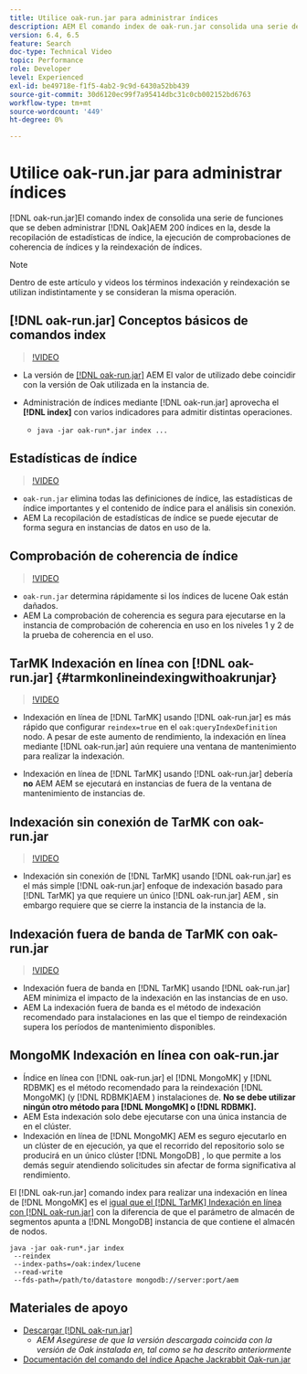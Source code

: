 ```yaml
---
title: Utilice oak-run.jar para administrar índices
description: AEM El comando index de oak-run.jar consolida una serie de funciones para administrar los índices Oak en los entornos de trabajo, desde recopilar estadísticas de índices, ejecutar comprobaciones de coherencia de índices y reindexar los propios índices.
version: 6.4, 6.5
feature: Search
doc-type: Technical Video
topic: Performance
role: Developer
level: Experienced
exl-id: be49718e-f1f5-4ab2-9c9d-6430a52bb439
source-git-commit: 30d6120ec99f7a95414dbc31c0cb002152bd6763
workflow-type: tm+mt
source-wordcount: '449'
ht-degree: 0%

---
```


# Utilice oak-run.jar para administrar índices

[!DNL oak-run.jar]El comando index de consolida una serie de funciones que se deben administrar [!DNL Oak]AEM 200 índices en la, desde la recopilación de estadísticas de índice, la ejecución de comprobaciones de coherencia de índices y la reindexación de índices.

>[!NOTE]
>
>Dentro de este artículo y videos los términos indexación y reindexación se utilizan indistintamente y se consideran la misma operación.

## [!DNL oak-run.jar] Conceptos básicos de comandos index

>[!VIDEO](https://video.tv.adobe.com/v/21475?quality=12&learn=on)

* La versión de [[!DNL oak-run.jar]](https://repository.apache.org/service/local/artifact/maven/redirect?r=releases&amp;g=org.apache.jackrabbit&amp;a=oak-run&amp;v=1.8.0) AEM El valor de utilizado debe coincidir con la versión de Oak utilizada en la instancia de.
* Administración de índices mediante [!DNL oak-run.jar] aprovecha el **[!DNL index]** con varios indicadores para admitir distintas operaciones.

   * `java -jar oak-run*.jar index ...`

## Estadísticas de índice

>[!VIDEO](https://video.tv.adobe.com/v/21477?quality=12&learn=on)

* `oak-run.jar` elimina todas las definiciones de índice, las estadísticas de índice importantes y el contenido de índice para el análisis sin conexión.
* AEM La recopilación de estadísticas de índice se puede ejecutar de forma segura en instancias de datos en uso de la.

## Comprobación de coherencia de índice

>[!VIDEO](https://video.tv.adobe.com/v/21476?quality=12&learn=on)

* `oak-run.jar` determina rápidamente si los índices de lucene Oak están dañados.
* AEM La comprobación de coherencia es segura para ejecutarse en la instancia de comprobación de coherencia en uso en los niveles 1 y 2 de la prueba de coherencia en el uso.

## TarMK Indexación en línea con [!DNL oak-run.jar] {#tarmkonlineindexingwithoakrunjar}

>[!VIDEO](https://video.tv.adobe.com/v/21479?quality=12&learn=on)

* Indexación en línea de [!DNL TarMK] usando [!DNL oak-run.jar] es más rápido que configurar `reindex=true` en el `oak:queryIndexDefinition` nodo. A pesar de este aumento de rendimiento, la indexación en línea mediante [!DNL oak-run.jar] aún requiere una ventana de mantenimiento para realizar la indexación.

* Indexación en línea de [!DNL TarMK] usando [!DNL oak-run.jar] debería **no** AEM AEM se ejecutará en instancias de fuera de la ventana de mantenimiento de instancias de.

## Indexación sin conexión de TarMK con oak-run.jar

>[!VIDEO](https://video.tv.adobe.com/v/21478?quality=12&learn=on)

* Indexación sin conexión de [!DNL TarMK] usando [!DNL oak-run.jar] es el más simple [!DNL oak-run.jar] enfoque de indexación basado para [!DNL TarMK] ya que requiere un único [!DNL oak-run.jar] AEM , sin embargo requiere que se cierre la instancia de la instancia de la.

## Indexación fuera de banda de TarMK con oak-run.jar

>[!VIDEO](https://video.tv.adobe.com/v/21480?quality=12&learn=on)

* Indexación fuera de banda en [!DNL TarMK] usando [!DNL oak-run.jar] AEM minimiza el impacto de la indexación en las instancias de en uso.
* AEM La indexación fuera de banda es el método de indexación recomendado para instalaciones en las que el tiempo de reindexación supera los períodos de mantenimiento disponibles.

## MongoMK Indexación en línea con oak-run.jar

* Índice en línea con [!DNL oak-run.jar] el [!DNL MongoMK] y [!DNL RDBMK] es el método recomendado para la reindexación [!DNL MongoMK] (y [!DNL RDBMK]AEM ) instalaciones de. **No se debe utilizar ningún otro método para [!DNL MongoMK] o [!DNL RDBMK].**
* AEM Esta indexación solo debe ejecutarse con una única instancia de en el clúster.
* Indexación en línea de [!DNL MongoMK] AEM es seguro ejecutarlo en un clúster de en ejecución, ya que el recorrido del repositorio solo se producirá en un único clúster [!DNL MongoDB] , lo que permite a los demás seguir atendiendo solicitudes sin afectar de forma significativa al rendimiento.

El [!DNL oak-run.jar] comando index para realizar una indexación en línea de [!DNL MongoMK] es el [igual que el [!DNL TarMK] Indexación en línea con [!DNL oak-run.jar]](#tarmkonlineindexingwithoakrunjar) con la diferencia de que el parámetro de almacén de segmentos apunta a [!DNL MongoDB] instancia de que contiene el almacén de nodos.

```
java -jar oak-run*.jar index
 --reindex
 --index-paths=/oak:index/lucene
 --read-write
 --fds-path=/path/to/datastore mongodb://server:port/aem
```

## Materiales de apoyo

* [Descargar [!DNL oak-run.jar]](https://repository.apache.org/#nexus-search;gav~org.apache.jackrabbit~oak-run~~~~kw,versionexpand)
   * *AEM Asegúrese de que la versión descargada coincida con la versión de Oak instalada en, tal como se ha descrito anteriormente*
* [Documentación del comando del índice Apache Jackrabbit Oak-run.jar](https://jackrabbit.apache.org/oak/docs/query/oak-run-indexing.html)
